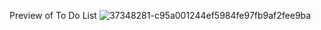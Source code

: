 Preview of To Do List
![37348281-c95a001244ef5984fe97fb9af2fee9ba](https://user-images.githubusercontent.com/88980866/220684579-0a1f1dfc-d86f-4ff0-8261-22aa090db0e6.png)
